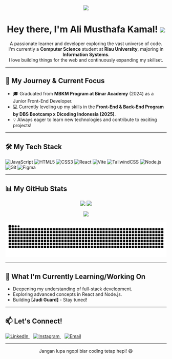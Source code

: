 <div align="center">
  <img src="https://media.giphy.com/media/hvRJCLFzcasrR4ia7z/giphy.gif" width="50px" />
  <h1><b>Hey there, I'm Ali Musthafa Kamal!</b> <img src="https://media.giphy.com/media/hvRJCLFzcasrR4ia7z/giphy.gif" width="30px"></h1>
  <p>
    A passionate learner and developer exploring the vast universe of code. <br />
    I'm currently a <strong>Computer Science</strong> student at <strong>Riau University</strong>, majoring in <strong>Information Systems</strong>. <br />
    I love building things for the web and continuously expanding my skillset.
  </p>
</div>

---

## 🚀 My Journey & Current Focus

- 🎓 Graduated from **MBKM Program at Binar Academy** (2024) as a Junior Front-End Developer.  
- 💻 Currently leveling up my skills in the **Front-End & Back-End Program by DBS Bootcamp x Dicoding Indonesia (2025)**.  
- 💡 Always eager to learn new technologies and contribute to exciting projects!

---

## 🛠️ My Tech Stack

<p align="left">
  <img src="https://cdn.jsdelivr.net/gh/devicons/devicon/icons/javascript/javascript-original.svg" width="36" height="36" alt="JavaScript" />
  <img src="https://cdn.jsdelivr.net/gh/devicons/devicon/icons/html5/html5-original.svg" width="36" height="36" alt="HTML5" />
  <img src="https://cdn.jsdelivr.net/gh/devicons/devicon/icons/css3/css3-original.svg" width="36" height="36" alt="CSS3" />
  <img src="https://cdn.jsdelivr.net/gh/devicons/devicon/icons/react/react-original.svg" width="36" height="36" alt="React" />
  <img src="https://cdn.jsdelivr.net/gh/devicons/devicon/icons/vite/vite-original.svg" width="36" height="36" alt="Vite" />
  <img src="https://cdn.jsdelivr.net/gh/devicons/devicon/icons/tailwindcss/tailwindcss-plain.svg" width="36" height="36" alt="TailwindCSS" />
  <img src="https://cdn.jsdelivr.net/gh/devicons/devicon/icons/nodejs/nodejs-original.svg" width="36" height="36" alt="Node.js" />
  <img src="https://cdn.jsdelivr.net/gh/devicons/devicon/icons/git/git-original.svg" width="36" height="36" alt="Git" />
  <img src="https://cdn.jsdelivr.net/gh/devicons/devicon/icons/figma/figma-original.svg" width="36" height="36" alt="Figma" />
</p>

---

## 📊 My GitHub Stats

<p align="center">     
  <img height="200em" src="https://github-readme-stats.vercel.app/api?username=kamaldev10&show_icons=true&theme=radical" />
  <img height="200em" src="https://github-readme-stats.vercel.app/api/top-langs/?username=kamaldev10&layout=compact&theme=radical" />
</p>

<p align="center">
  <img src="https://github-profile-trophy.vercel.app/?username=kamaldev10&theme=gruvbox" />
</p>

<p align="center">
   <img src="https://raw.githubusercontent.com/kamaldev10/kamaldev10/output/github-contribution-grid-snake.svg" alt="Snake animation" />
</p>

---

## 🌱 What I'm Currently Learning/Working On

- Deepening my understanding of full-stack development.
- Exploring advanced concepts in React and Node.js.
- Building **[Judi Guard]** - Stay tuned!

---

## 📫 Let's Connect!
<p align="left">
  <a href="https://www.linkedin.com/in/alimusthafakamal/" target="_blank">
    <img src="https://cdn.jsdelivr.net/gh/devicons/devicon/icons/linkedin/linkedin-original.svg" width="32" height="32" alt="LinkedIn" />
  </a>
  &nbsp;&nbsp;
  <a href="https://instagram.com/alimusthafa10" target="_blank">
    <img src="https://cdn.jsdelivr.net/gh/devicons/devicon/icons/instagram/instagram-original.svg" width="32" height="32" alt="Instagram" />
  </a>
  &nbsp;&nbsp;
  <a href="mailto:alimusthafakamal@gmail.com" target="_blank">
    <img src="https://cdn.jsdelivr.net/gh/devicons/devicon/icons/google/google-original.svg" width="32" height="32" alt="Email" />
  </a>
</p>

---

<div align="center">
  <p>Jangan lupa ngopi biar coding tetap hepi! 😄</p>
</div>
